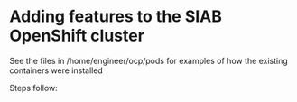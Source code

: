 # Adding features to the SIAB OpenShift cluster

See the files in /home/engineer/ocp/pods for examples of how the existing containers were installed

Steps follow:

